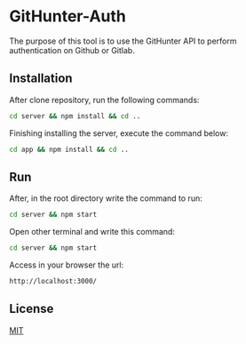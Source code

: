 # GitHunter-Auth
The purpose of this tool is to use the GitHunter API to perform authentication on Github or Gitlab.

## Installation
After clone repository, run the following commands:
```bash
cd server && npm install && cd ..
``` 
Finishing installing the server, execute the command below:
```bash
cd app && npm install && cd ..
``` 

## Run
After, in the root directory write the command to run:
```bash
cd server && npm start
```
Open other terminal and write this command:
```bash
cd server && npm start
```
Access in your browser the url:
```bash
http://localhost:3000/
``` 

## License
[MIT](https://choosealicense.com/licenses/mit/)